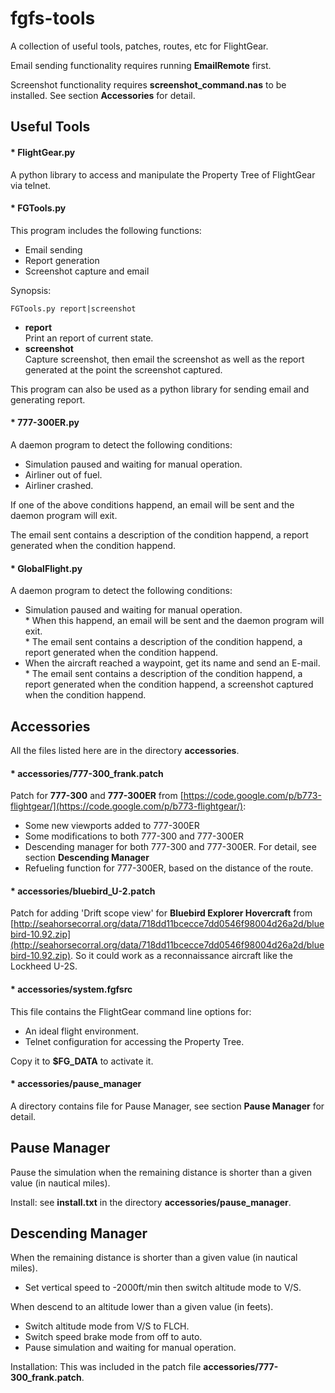 fgfs-tools
==========

A collection of useful tools, patches, routes, etc for FlightGear.

Email sending functionality requires running __EmailRemote__ first.

Screenshot functionality requires __screenshot_command.nas__ to be installed. See section __Accessories__ for detail.

Useful Tools
------------

#### \* FlightGear.py

A python library to access and manipulate the Property Tree of FlightGear via telnet.

#### \* FGTools.py

This program includes the following functions:

* Email sending
* Report generation
* Screenshot capture and email

Synopsis:

	FGTools.py report|screenshot

* __report__  
  Print an report of current state.
* __screenshot__  
  Capture screenshot, then email the screenshot as well as the report generated at the point the screenshot captured.

This program can also be used as a python library for sending email and generating report.

#### \* 777-300ER.py

A daemon program to detect the following conditions:

* Simulation paused and waiting for manual operation.
* Airliner out of fuel.
* Airliner crashed.

If one of the above conditions happend, an email will be sent and the daemon program will exit.

The email sent contains a description of the condition happend, a report generated when the condition happend.

#### \* GlobalFlight.py

A daemon program to detect the following conditions:

* Simulation paused and waiting for manual operation.  
  \* When this happend, an email will be sent and the daemon program will exit.  
  \* The email sent contains a description of the condition happend, a report generated when the condition happend.
* When the aircraft reached a waypoint, get its name and send an E-mail.  
  \* The email sent contains a description of the condition happend, a report generated when the condition happend, a screenshot captured when the condition happend.

Accessories
-----------

All the files listed here are in the directory **accessories**.

#### \* accessories/777-300_frank.patch

Patch for __777-300__ and __777-300ER__ from [https://code.google.com/p/b773-flightgear/](https://code.google.com/p/b773-flightgear/):

* Some new viewports added to 777-300ER
* Some modifications to both 777-300 and 777-300ER
* Descending manager for both 777-300 and 777-300ER. For detail, see section __Descending Manager__
* Refueling function for 777-300ER, based on the distance of the route.

#### \* accessories/bluebird_U-2.patch

Patch for adding 'Drift scope view' for __Bluebird Explorer Hovercraft__ from [http://seahorsecorral.org/data/718dd11bcecce7dd0546f98004d26a2d/bluebird-10.92.zip](http://seahorsecorral.org/data/718dd11bcecce7dd0546f98004d26a2d/bluebird-10.92.zip). So it could work as a reconnaissance aircraft like the Lockheed U-2S.

#### \* accessories/system.fgfsrc

This file contains the FlightGear command line options for:

* An ideal flight environment.
* Telnet configuration for accessing the Property Tree.

Copy it to __$FG_DATA__ to activate it.

#### \* accessories/pause_manager

A directory contains file for Pause Manager, see section __Pause Manager__ for detail.

Pause Manager
-------------

Pause the simulation when the remaining distance is shorter than a given value (in nautical miles).

Install: see **install.txt** in the directory **accessories/pause_manager**.

Descending Manager
------------------

When the remaining distance is shorter than a given value (in nautical miles).

* Set vertical speed to -2000ft/min then switch altitude mode to V/S.

When descend to an altitude lower than a given value (in feets).

* Switch altitude mode from V/S to FLCH.
* Switch speed brake mode from off to auto.
* Pause simulation and waiting for manual operation.

Installation: This was included in the patch file **accessories/777-300_frank.patch**.

